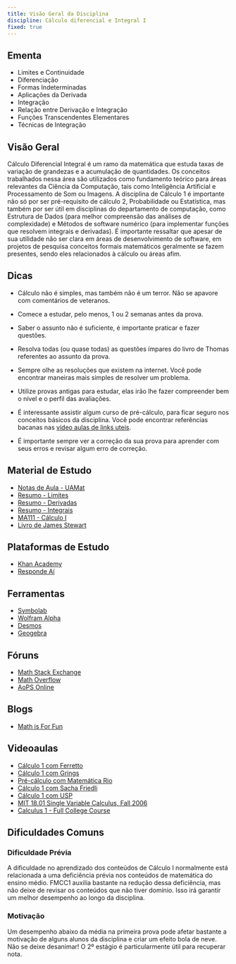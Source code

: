 ```yaml
---
title: Visão Geral da Disciplina
discipline: Cálculo diferencial e Integral I
fixed: true 
---
```


## Ementa

- Limites e Continuidade
- Diferenciação
- Formas Indeterminadas
- Aplicações da Derivada 
- Integração
- Relação entre Derivação e Integração 
- Funções Transcendentes Elementares
- Técnicas de Integração

## Visão Geral
Cálculo Diferencial Integral é um ramo da matemática que estuda taxas de variação de grandezas e a acumulação de quantidades. Os conceitos trabalhados nessa área são utilizados como fundamento teórico para áreas relevantes da Ciência da Computação, tais como Inteligência Artificial e Processamento de Som ou Imagens. A disciplina de Cálculo 1 é importante não só por ser pré-requisito de cálculo 2, Probabilidade ou Estatística, mas também por ser útil em disciplinas do departamento de computação, como Estrutura de Dados (para melhor compreensão das análises de complexidade) e Métodos de software numérico (para implementar funções que resolvem integrais e derivadas). É importante ressaltar que apesar de sua utilidade não ser clara em áreas de desenvolvimento de software, em projetos de pesquisa conceitos formais matemáticos geralmente se fazem presentes, sendo eles relacionados à cálculo ou áreas afim. 

## Dicas

- Cálculo não é simples, mas também não é um terror. Não se apavore com comentários de veteranos.

- Comece a estudar, pelo menos, 1 ou 2 semanas antes da prova.

- Saber o assunto não é suficiente, é importante praticar e fazer questões.

- Resolva todas (ou quase todas) as questões ímpares do livro de Thomas referentes ao assunto da prova.

- Sempre olhe as resoluções que existem na internet. Você pode encontrar maneiras mais simples de resolver um problema.

- Utilize provas antigas para estudar, elas irão lhe fazer compreender bem o nível e o perfil das avaliações.

- É interessante assistir algum curso de pré-cálculo, para ficar seguro nos conceitos básicos da disciplina. Você pode encontrar referências bacanas nas [vídeo aulas de links uteis](https://github.com/OpenDevUFCG/Tamburetei/blob/master/calculo1/linksUteis.md#videoaulas).

- É importante sempre ver a correção da sua prova para aprender com seus erros e revisar algum erro de correção.

## Material de Estudo

- [Notas de Aula - UAMat](https://drive.google.com/file/d/1fF17tdAD0OeC1govsCD83l3uYEj-mOnu/view?usp=sharing)
- [Resumo - Limites](https://drive.google.com/file/d/1GVtR9ccG6oFf0V94sxKd_57mRM_x5qv-/view?usp=sharing)
- [Resumo - Derivadas](https://drive.google.com/file/d/15z71vsm-tQbQ2RQ1S5-AgXlq0pXZ11Pa/view?usp=sharing)
- [Resumo - Integrais](https://drive.google.com/file/d/1kLzx57zw-m0PncroJ8TFegA_1aaeN33k/view?usp=sharing)
- [MA111 - Cálculo I](https://cursos.ime.unicamp.br/disciplinas/calculo/)
- [Livro de James Stewart](https://drive.google.com/file/d/1s9sARqZHemhI_RfRrEqOShprn4s6hlXO/view?usp=share_link)
  
## Plataformas de Estudo

- [Khan Academy](https://pt.khanacademy.org/math)
- [Responde Aí](https://www.respondeai.com.br)

## Ferramentas

- [Symbolab](https://www.symbolab.com/)
- [Wolfram Alpha](https://www.wolframalpha.com/)
- [Desmos](https://www.desmos.com/calculator)
- [Geogebra](https://www.geogebra.org/graphing)

## Fóruns

- [Math Stack Exchange](https://math.stackexchange.com/)
- [Math Overflow](https://mathoverflow.net/)
- [AoPS Online](https://artofproblemsolving.com/community)

## Blogs

- [Math is For Fun](https://www.mathsisfun.com/calculus/index.html)

## Videoaulas

- [Cálculo 1 com Ferretto](https://www.youtube.com/watch?v=DkCHV5Kbx4o&list=PLTPg64KdGgYhACfQUtMf3CuhWOfLoTf_a)
- [Cálculo 1 com Grings](https://www.youtube.com/watch?v=v-VYli2XQo0&list=PL95JHFoW6_nwDfye0AjWC2UZcLDek1LG-)
- [Pré-cálculo com Matemática Rio](https://www.youtube.com/playlist?list=PL83s8LGM84J62ahewE-sVGbnJdOqGp8lJ)
- [Cálculo 1 com Sacha Friedli](https://www.youtube.com/playlist?list=PLOiKHlNoCwd2s7rq1P4fGQ0iqf-eWi0Wo)
- [Cálculo 1 com USP](https://www.youtube.com/watch?v=WgHUHPlJETs&list=PLAudUnJeNg4tr-aiNyYCXE46L3qEZ2Nzx)
- [MIT 18.01 Single Variable Calculus, Fall 2006](https://www.youtube.com/watch?v=7K1sB05pE0A&list=PL590CCC2BC5AF3BC1)
- [Calculus 1 - Full College Course](https://www.youtube.com/watch?v=HfACrKJ_Y2w&t=51s)

## Dificuldades Comuns

### Dificuldade Prévia
A dificuldade no aprendizado dos conteúdos de Cálculo I normalmente está relacionada a uma deficiência prévia nos conteúdos de matemática do ensino médio. FMCC1 auxilia bastante na redução dessa deficiência, mas não deixe de revisar os conteúdos que não tiver domínio. Isso irá garantir um melhor desempenho ao longo da disciplina.

### Motivação
Um desempenho abaixo da média na primeira prova pode afetar bastante a motivação de alguns alunos da disciplina e criar um efeito bola de neve. Não se deixe desanimar! O 2º estágio é particularmente útil para recuperar nota.